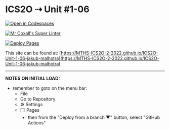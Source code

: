 # ICS2O ⇢ Unit #1-06

[![Open in Codespaces](https://classroom.github.com/assets/launch-codespace-f4981d0f882b2a3f0472912d15f9806d57e124e0fc890972558857b51b24a6f9.svg)](https://classroom.github.com/open-in-codespaces?assignment_repo_id=10270508)

[![Mr Coxall's Super Linter](https://github.com/MTHS-ICS2O-2-2022/ICS2O-Unit-1-06-jakub-malhotra/workflows/Mr%20Coxall's%20Super%20Linter/badge.svg)](https://github.com/MTHS-ICS2O-2-2022/ICS2O-Unit-1-06-jakub-malhotra/actions)

[![Deploy Pages](https://github.com/MTHS-ICS2O-2-2022/ICS2O-Unit-1-06-jakub-malhotra/workflows/Deploy%20Pages/badge.svg)](https://github.com/MTHS-ICS2O-2-2022/ICS2O-Unit-1-06-jakub-malhotra/actions)

This site can be found at: [https://MTHS-ICS2O-2-2022.github.io/ICS2O-Unit-1-06-jakub-malhotra](https://MTHS-ICS2O-2-2022.github.io/ICS2O-Unit-1-06-jakub-malhotra)

---

**NOTES ON INITIAL LOAD:**
- remember to goto on the menu bar:
  - File
  - Go to Repository
  - ⚙ Settings
  - 🗔 Pages
    - then from the "Deploy from a branch ▼" button, select "GitHub Actions"
